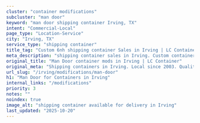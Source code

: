 ```yaml
---
cluster: "container modifications"
subcluster: "man door"
keyword: "man door shipping container Irving, TX"
intent: "Commercial-Local"
page_type: "Location-Service"
city: "Irving, TX"
service_type: "shipping container"
title_tag: "Custom 6nh shipping container Sales in Irving | LC Container"
meta_description: "shipping container sales in Irving. Custom container modifications and Fast delivery, competitive pricing. Serving modifications area. Quote ID: IK5. Call (214) 524-4168 for your free quote today."
original_title: "Man Door container mods in Irving | LC Container"
original_meta: "Shipping containers in Irving. Local since 2003. Quality containers. Fast delivery. Get your free quote — call (214) 524-4168 today. LC Container — your trus..."
url_slug: "/irving/modifications/man-door"
h1: "Man Door for Containers in Irving"
internal_links: "/modifications"
priority: 3
notes: ""
noindex: true
image_alt: "shipping container available for delivery in Irving"
last_updated: "2025-10-20"
---
```


<!-- TODO: Add unique city/inventory copy, images, and internal links here. -->
